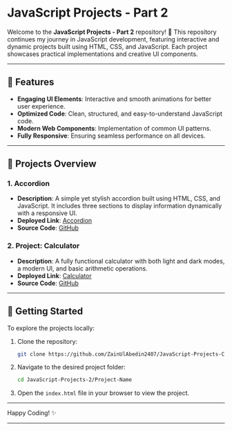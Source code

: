 # JavaScript Projects - Part 2  

Welcome to the **JavaScript Projects - Part 2** repository! 🚀 This repository continues my journey in JavaScript development, featuring interactive and dynamic projects built using HTML, CSS, and JavaScript. Each project showcases practical implementations and creative UI components.  

---  

## 🌟 **Features**  
- **Engaging UI Elements**: Interactive and smooth animations for better user experience.  
- **Optimized Code**: Clean, structured, and easy-to-understand JavaScript code.  
- **Modern Web Components**: Implementation of common UI patterns.  
- **Fully Responsive**: Ensuring seamless performance on all devices.  

---  

## 📂 **Projects Overview**  

### 1. **Accordion**  
- **Description**: A simple yet stylish accordion built using HTML, CSS, and JavaScript. It includes three sections to display information dynamically with a responsive UI.  
- **Deployed Link**: [Accordion]()  
- **Source Code**: [GitHub](./Accordion)  

### 2. **Project: Calculator**  
- **Description**: A fully functional calculator with both light and dark modes, a modern UI, and basic arithmetic operations.  
- **Deployed Link**: [Calculator]()  
- **Source Code**: [GitHub](./Calculator)  

---  

## 🚀 **Getting Started**  
To explore the projects locally:  
1. Clone the repository:  
   ```bash  
   git clone https://github.com/ZainUlAbedin2407/JavaScript-Projects-Collection-2 
   ```  
2. Navigate to the desired project folder:  
   ```bash  
   cd JavaScript-Projects-2/Project-Name  
   ```  
3. Open the `index.html` file in your browser to view the project.  

---  

Happy Coding! ✨  

---